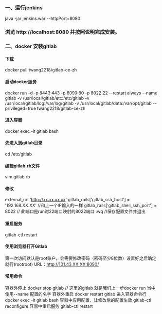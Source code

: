 ### 一、运行jenkins
java -jar jenkins.war --httpPort=8080
### 浏览 http://localhost:8080 并按照说明完成安装。

### 二、docker 安装gitlab
#### 下载
docker pull twang2218/gitlab-ce-zh
#### 启动docker服务
docker run -d -p 8443:443 -p 8090:80 -p 8022:22 --restart always --name gitlab -v /usr/local/gitlab/etc:/etc/gitlab -v /usr/local/gitlab/log:/var/log/gitlab -v /usr/local/gitlab/data:/var/opt/gitlab --privileged=true twang2218/gitlab-ce-zh
#### 进入容器
docker exec -it gitlab bash
#### 先进入到gitlab目录
cd /etc/gitlab   
#### 编辑gitlab.rb文件  
vim gitlab.rb
#### 修改
external_url 'http://xx.xx.xx.xx'
gitlab_rails['gitlab_ssh_host'] = '192.168.XX.XX' //和上一个IP输入的一样
gitlab_rails['gitlab_shell_ssh_port'] = 8022 // 此端口是run时22端口映射的8022端口
:wq //保存配置文件并退出
#### 重启服务
gitlab-ctl restart
#### 使用浏览器打开Gitlab
第一次访问默认是root账户，会需要修改密码（密码至少8位数）设置好之后确定就行(rootroot)
URL：http://101.43.XX.XX:8090/
#### 常用命令
容器外停止
docker stop gitlab   // 这里的gitlab 就是我们上一步docker run 当中使用--name 配置的名字
容器外重启
docker restart gitlab
进入容器命令行
docker exec -it gitlab bash
容器中应用配置，让修改后的配置生效
gitlab-ctl reconfigure
容器中重启服务
gitlab-ctl restart